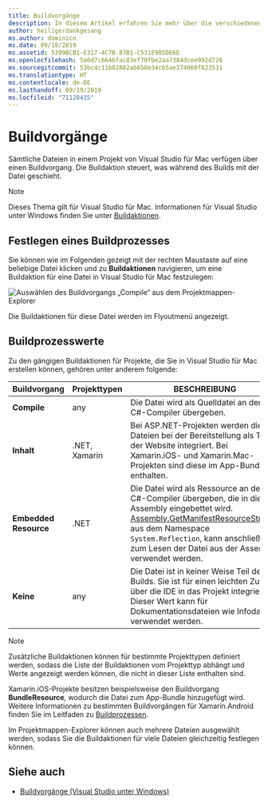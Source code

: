```yaml
---
title: Buildvorgänge
description: In diesem Artikel erfahren Sie mehr über die verschiedenen Buildvorgänge, die für C#-Projekte verwendet werden können.
author: heiligerdankgesang
ms.author: dominicn
ms.date: 09/18/2019
ms.assetid: 5399BCB1-E317-4C7B-87B1-C531E985DE6E
ms.openlocfilehash: 5a0d7c6646fac83ef70fbe2aa7384dcee992d726
ms.sourcegitcommit: 53bc4c11b82882ab658e34c65ae374060f823531
ms.translationtype: HT
ms.contentlocale: de-DE
ms.lasthandoff: 09/19/2019
ms.locfileid: "71128435"
---
```

# <a name="build-actions"></a>Buildvorgänge

Sämtliche Dateien in einem Projekt von Visual Studio für Mac verfügen über einen Buildvorgang. Die Buildaktion steuert, was während des Builds mit der Datei geschieht. 

>[!NOTE]
>Dieses Thema gilt für Visual Studio für Mac. Informationen für Visual Studio unter Windows finden Sie unter [Buildaktionen](/visualstudio/ide/build-actions).

## <a name="set-a-build-action"></a>Festlegen eines Buildprozesses

Sie können wie im Folgenden gezeigt mit der rechten Maustaste auf eine beliebige Datei klicken und zu **Buildaktionen** navigieren, um eine Buildaktion für eine Datei in Visual Studio für Mac festzulegen:

![Auswählen des Buildvorgangs „Compile“ aus dem Projektmappen-Explorer](media/projects-and-solutions-image1.png)

Die Buildaktionen für diese Datei werden im Flyoutmenü angezeigt. 

## <a name="build-action-values"></a>Buildprozesswerte

Zu den gängigen Buildaktionen für Projekte, die Sie in Visual Studio für Mac erstellen können, gehören unter anderem folgende:

|Buildvorgang | Projekttypen | BESCHREIBUNG |
|--|--|--|
| **Compile** | any | Die Datei wird als Quelldatei an den C#-Compiler übergeben.|
| **Inhalt** | .NET, Xamarin | Bei ASP.NET-Projekten werden diese Dateien bei der Bereitstellung als Teil der Website integriert. Bei Xamarin.iOS- und Xamarin.Mac-Projekten sind diese im App-Bundle enthalten.|
| **Embedded Resource** | .NET | Die Datei wird als Ressource an den C#-Compiler übergeben, die in die Assembly eingebettet wird. [Assembly.GetManifestResourceStream](https://docs.microsoft.com/dotnet/api/system.reflection.assembly.getmanifestresourcestream), aus dem Namespace `System.Reflection`, kann anschließend zum Lesen der Datei aus der Assembly verwendet werden.|
| **Keine** | any | Die Datei ist in keiner Weise Teil des Builds. Sie ist für einen leichten Zugriff über die IDE in das Projekt integriert. Dieser Wert kann für Dokumentationsdateien wie Infodateien verwendet werden.|

> [!NOTE]
> Zusätzliche Buildaktionen können für bestimmte Projekttypen definiert werden, sodass die Liste der Buildaktionen vom Projekttyp abhängt und Werte angezeigt werden können, die nicht in dieser Liste enthalten sind.  

Xamarin.iOS-Projekte besitzen beispielsweise den Buildvorgang **BundleResource**, wodurch die Datei zum App-Bundle hinzugefügt wird. Weitere Informationen zu bestimmten Buildvorgängen für Xamarin.Android finden Sie im Leitfaden zu [Buildprozessen](/xamarin/android/deploy-test/building-apps/build-process#Build_Actions).

Im Projektmappen-Explorer können auch mehrere Dateien ausgewählt werden, sodass Sie die Buildaktionen für viele Dateien gleichzeitig festlegen können.

## <a name="see-also"></a>Siehe auch

- [Buildvorgänge (Visual Studio unter Windows)](/visualstudio/ide/build-actions)
